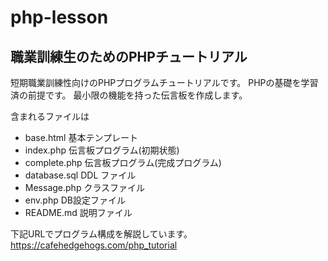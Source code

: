 # php-lesson
## 職業訓練生のためのPHPチュートリアル

短期職業訓練性向けのPHPプログラムチュートリアルです。
PHPの基礎を学習済の前提です。
最小限の機能を持った伝言板を作成します。

含まれるファイルは
- base.html 基本テンプレート
- index.php 伝言板プログラム(初期状態)
- complete.php 伝言板プログラム(完成プログラム)
- database.sql DDL ファイル
- Message.php クラスファイル
- env.php DB設定ファイル
- README.md 説明ファイル

下記URLでプログラム構成を解説しています。
https://cafehedgehogs.com/php_tutorial


